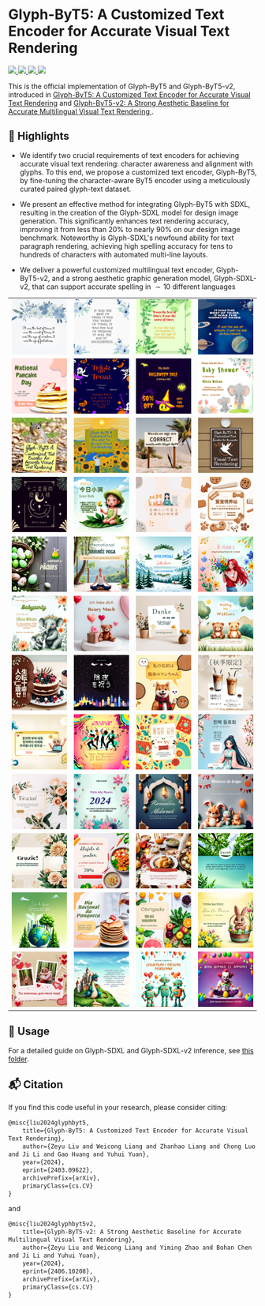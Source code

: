 # Glyph-ByT5: A Customized Text Encoder for Accurate Visual Text Rendering


<a href='https://arxiv.org/abs/2403.09622'><img src='https://img.shields.io/badge/Arxiv-2403.09622-red'>
<a href='https://arxiv.org/abs/2406.10208'><img src='https://img.shields.io/badge/Arxiv-2406.10208-red'>
<a href='https://glyph-byt5.github.io/'><img src='https://img.shields.io/badge/Project Page-GlyphByT5-green'>
<a href='https://glyph-byt5-v2.github.io/'><img src='https://img.shields.io/badge/Project Page-GlyphByT5v2-green'></a>


This is the official implementation of Glyph-ByT5 and Glyph-ByT5-v2, introduced in [Glyph-ByT5: A Customized Text Encoder for Accurate Visual Text Rendering](https://arxiv.org/abs/2403.09622) and [Glyph-ByT5-v2: A Strong Aesthetic Baseline for Accurate Multilingual Visual Text Rendering
](https://arxiv.org/abs/2406.10208). 


## :high_brightness: Highlights

* We identify two crucial requirements of text encoders for achieving accurate visual text rendering: character awareness and alignment with glyphs. To this end, we propose a customized text encoder, Glyph-ByT5, by fine-tuning the character-aware ByT5 encoder using a meticulously curated paired glyph-text dataset.

* We present an effective method for integrating Glyph-ByT5 with SDXL, resulting in the creation of the Glyph-SDXL model for design image generation. This significantly enhances text rendering accuracy, improving it from less than 20% to nearly 90% on our design image benchmark. Noteworthy is Glyph-SDXL's newfound ability for text paragraph rendering, achieving high spelling accuracy for tens to hundreds of characters with automated multi-line layouts.

* We deliver a powerful customized multilingual text encoder, Glyph-ByT5-v2, and a strong aesthetic graphic generation model, Glyph-SDXL-v2, that can support accurate spelling in $\sim10$ different languages

<table>
  <tr>
    <td><img src="inference/assets/teaser/paragraph_1.png" alt="paragraph example 1" width="200"/></td>
    <td><img src="inference/assets/teaser/paragraph_2.png" alt="paragraph example 2" width="200"/></td>
    <td><img src="inference/assets/teaser/paragraph_3.png" alt="paragraph example 3" width="200"/></td>
    <td><img src="inference/assets/teaser/paragraph_4.png" alt="paragraph example 4" width="200"/></td>
  </tr>
  <tr>
    <td><img src="inference/assets/teaser/design_1.png" alt="design example 1" width="200"/></td>
    <td><img src="inference/assets/teaser/design_2.png" alt="design example 2" width="200"/></td>
    <td><img src="inference/assets/teaser/design_3.png" alt="design example 3" width="200"/></td>
    <td><img src="inference/assets/teaser/design_4.png" alt="design example 4" width="200"/></td>
  </tr>
  <tr>
    <td><img src="inference/assets/teaser/scene_1.png" alt="scene example 1" width="200"/></td>
    <td><img src="inference/assets/teaser/scene_2.png" alt="scene example 2" width="200"/></td>
    <td><img src="inference/assets/teaser/scene_3.png" alt="scene example 3" width="200"/></td>
    <td><img src="inference/assets/teaser/scene_4.png" alt="scene example 4" width="200"/></td>
  </tr>
  <tr>
    <td><img src="inference/assets/teaser/cn_1.png" alt="multilingual example 1" width="200"/></td>
    <td><img src="inference/assets/teaser/cn_2.png" alt="multilingual example 2" width="200"/></td>
    <td><img src="inference/assets/teaser/cn_3.png" alt="multilingual example 3" width="200"/></td>
    <td><img src="inference/assets/teaser/cn_4.png" alt="multilingual example 4" width="200"/></td>
  </tr>
  <tr>
    <td><img src="inference/assets/teaser/fr_1.png" alt="multilingual example 1" width="200"/></td>
    <td><img src="inference/assets/teaser/fr_2.png" alt="multilingual example 2" width="200"/></td>
    <td><img src="inference/assets/teaser/fr_3.png" alt="multilingual example 3" width="200"/></td>
    <td><img src="inference/assets/teaser/fr_4.png" alt="multilingual example 4" width="200"/></td>
  </tr>
  <tr>
    <td><img src="inference/assets/teaser/de_1.png" alt="multilingual example 1" width="200"/></td>
    <td><img src="inference/assets/teaser/de_2.png" alt="multilingual example 2" width="200"/></td>
    <td><img src="inference/assets/teaser/de_3.png" alt="multilingual example 3" width="200"/></td>
    <td><img src="inference/assets/teaser/de_4.png" alt="multilingual example 4" width="200"/></td>
  </tr>
  <tr>
    <td><img src="inference/assets/teaser/jp_1.png" alt="multilingual example 1" width="200"/></td>
    <td><img src="inference/assets/teaser/jp_2.png" alt="multilingual example 2" width="200"/></td>
    <td><img src="inference/assets/teaser/jp_3.png" alt="multilingual example 3" width="200"/></td>
    <td><img src="inference/assets/teaser/jp_4.png" alt="multilingual example 4" width="200"/></td>
  </tr>
  <tr>
    <td><img src="inference/assets/teaser/kr_1.png" alt="multilingual example 1" width="200"/></td>
    <td><img src="inference/assets/teaser/kr_2.png" alt="multilingual example 2" width="200"/></td>
    <td><img src="inference/assets/teaser/kr_3.png" alt="multilingual example 3" width="200"/></td>
    <td><img src="inference/assets/teaser/kr_4.png" alt="multilingual example 4" width="200"/></td>
  </tr>
  <tr>
    <td><img src="inference/assets/teaser/es_1.png" alt="multilingual example 1" width="200"/></td>
    <td><img src="inference/assets/teaser/es_2.png" alt="multilingual example 2" width="200"/></td>
    <td><img src="inference/assets/teaser/es_3.png" alt="multilingual example 3" width="200"/></td>
    <td><img src="inference/assets/teaser/es_4.png" alt="multilingual example 4" width="200"/></td>
  </tr>
  <tr>
    <td><img src="inference/assets/teaser/it_1.png" alt="multilingual example 1" width="200"/></td>
    <td><img src="inference/assets/teaser/it_2.png" alt="multilingual example 2" width="200"/></td>
    <td><img src="inference/assets/teaser/it_3.png" alt="multilingual example 3" width="200"/></td>
    <td><img src="inference/assets/teaser/it_4.png" alt="multilingual example 4" width="200"/></td>
  </tr>
  <tr>
    <td><img src="inference/assets/teaser/pt_1.png" alt="multilingual example 1" width="200"/></td>
    <td><img src="inference/assets/teaser/pt_2.png" alt="multilingual example 2" width="200"/></td>
    <td><img src="inference/assets/teaser/pt_3.png" alt="multilingual example 3" width="200"/></td>
    <td><img src="inference/assets/teaser/pt_4.png" alt="multilingual example 4" width="200"/></td>
  </tr>
  <tr>
    <td><img src="inference/assets/teaser/ru_1.png" alt="multilingual example 1" width="200"/></td>
    <td><img src="inference/assets/teaser/ru_2.png" alt="multilingual example 2" width="200"/></td>
    <td><img src="inference/assets/teaser/ru_3.png" alt="multilingual example 3" width="200"/></td>
    <td><img src="inference/assets/teaser/ru_4.png" alt="multilingual example 4" width="200"/></td>
  </tr>
</table>


## :wrench: Usage

For a detailed guide on Glyph-SDXL and Glyph-SDXL-v2 inference, see [this folder](inference/).


## :mailbox_with_mail: Citation
If you find this code useful in your research, please consider citing:

```
@misc{liu2024glyphbyt5,
    title={Glyph-ByT5: A Customized Text Encoder for Accurate Visual Text Rendering},
    author={Zeyu Liu and Weicong Liang and Zhanhao Liang and Chong Luo and Ji Li and Gao Huang and Yuhui Yuan},
    year={2024},
    eprint={2403.09622},
    archivePrefix={arXiv},
    primaryClass={cs.CV}
}
```

and 

```
@misc{liu2024glyphbyt5v2,
    title={Glyph-ByT5-v2: A Strong Aesthetic Baseline for Accurate Multilingual Visual Text Rendering}, 
    author={Zeyu Liu and Weicong Liang and Yiming Zhao and Bohan Chen and Ji Li and Yuhui Yuan},
    year={2024},
    eprint={2406.10208},
    archivePrefix={arXiv},
    primaryClass={cs.CV}
}
```
